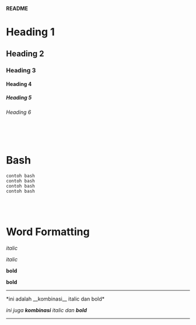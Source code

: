**README**

# Heading 1

## Heading 2

### Heading 3

#### Heading 4

##### Heading 5

###### Heading 6

<br>
<br>

# Bash

```
contoh bash
contoh bash
contoh bash
contoh bash
```

<br>
<br>

# Word Formatting

_italic_

_italic_

**bold**

**bold**

<hr>
*ini adalah __kombinasi__ italic dan bold*

_ini juga **kombinasi** italic dan **bold**_

<hr>

<br>
<br>

